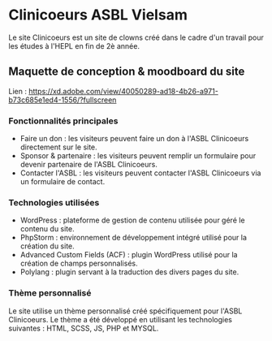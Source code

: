 # Clinicoeurs ASBL Vielsam
Le site Clinicoeurs est un site de clowns créé dans le cadre d'un travail pour les études à l'HEPL en fin de 2è année.

## Maquette de conception & moodboard du site
Lien : https://xd.adobe.com/view/40050289-ad18-4b26-a971-b73c685e1ed4-1556/?fullscreen

### Fonctionnalités principales
- Faire un don : les visiteurs peuvent faire un don à l'ASBL Clinicoeurs directement sur le site.
- Sponsor & partenaire : les visiteurs peuvent remplir un formulaire pour devenir partenaire de l'ASBL Clinicoeurs.
- Contacter l'ASBL : les visiteurs peuvent contacter l'ASBL Clinicoeurs via un formulaire de contact.

### Technologies utilisées
- WordPress : plateforme de gestion de contenu utilisée pour géré le contenu du site.
- PhpStorm : environnement de développement intégré utilisé pour la création du site.
- Advanced Custom Fields (ACF) : plugin WordPress utilisé pour la création de champs personnalisés.
- Polylang : plugin servant à la traduction des divers pages du site.

### Thème personnalisé
Le site utilise un thème personnalisé créé spécifiquement pour l'ASBL Clinicoeurs.
Le thème a été développé en utilisant les technologies suivantes : HTML, SCSS, JS, PHP et MYSQL.
